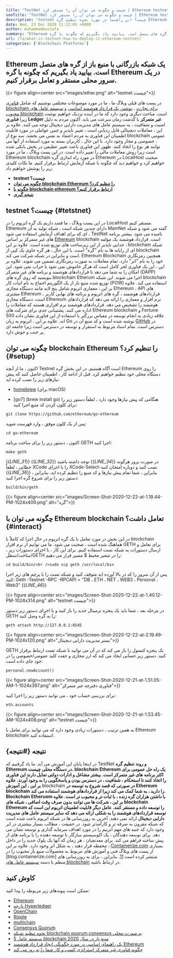 ```yaml
---
title: "TestNet چیست و چگونه می توان آن را مستقر کرد | Ethereum testnet '" 
seoTitle: "TestNet چیست و چگونه می توان آن را مستقر کرد | Ethereum testnet" 
description: "testnet چیست؟ این راهنما در مورد نحوه تنظیم گره Ethereum در LocalHost است. blockchain شبکه ای از گره ها است که سابقه کلیه معاملات را حفظ می کند." 
date: Wed, 23 Dec 2020 11:32:05 +0000
author: muhammadmustafa
summary: "Ethereum یک شبکه بازرگانی با منبع باز از گره های متصل است. بیایید یاد بگیریم که چگونه با گره Ethereum در یک سرور محلی مستقر و تعامل برقرار کنیم." 
url: /fa/what-is-testnet-how-to-deploy-it-ethereum-testnet/
categories: ['Blockchain Platforms']
---
```


## Ethereum یک شبکه بازرگانی با منبع باز از گره های متصل است. بیایید یاد بگیریم که چگونه با گره Ethereum در یک سرور محلی مستقر و تعامل برقرار کنیم.

{{< figure align=center src="images/ether.png" alt="testnet چیست">}}

در پست های قبلی وبلاگ ما ، ما در مورد موضوعات مختلفی نوشتیم که شامل [فناوری blockchain برای تجارت][1] ، [نوشتن یک قرارداد هوشمند اساسی][2] و [سیستم عامل های محبوب blockchain][3] است. مباحث دیگری وجود دارد که ما در آینده نزدیک خواهیم نوشت زیرا  **فناوری Ledger غیر متمرکز**  با گذشت زمان سرعت می یابد. اکنون مردم به دلیل امنیت و شفافیت ، به سیستم عامل های مدیریت دارایی دیجیتال توجه می کنند. علاوه بر این ، معاملات دیجیتالی قابل ردیابی است ، تغییر ناپذیر و چنین عواملی در مورد قابلیت اطمینان این فناوری به مردم اعتماد به نفس می بخشد. سه نوع از blockchain عمومی ، خصوصی و مجاز وجود دارد. با این حال ، کاربران بسته به مورد استفاده از آنها می توانند هر نوع را اتخاذ کنند.
ظهور این فناوری باعث تغییر عظیمی در بخش بانکی شده است زیرا روش معاملات مالی را تغییر داده است. در این پست وبلاگ ، ما در مورد Ethereum blockchain در مورد راه اندازی گره Ethereum در LocalHost صحبت خواهیم کرد و خواهیم دید که چگونه با شبکه آزمایش ارتباط برقرار کنیم. ما نکات کلیدی زیر را پوشش خواهیم داد.
*  **testnet چیست؟**  
*  **[چگونه می توان blockchain Ethereum را تنظیم کرد؟][4]**  
*  **[چگونه با blockchain ethereum ارتباط برقرار کنیم؟][5]**  
*  **[نتیجه گیری][6]**  

## testnet چیست؟ {#tetstnet}

در این پست وبلاگ ، ما قصد داریم یک گره اتریوم را در LocalHost مستقر کنیم. Ethereum دارای چندین شبکه است ، شبکه تولید به آن MainNet گفته می شود و شبکه ای که برای اهداف آزمایش استفاده می شود ، TestNet نامیده می شود. بیشتر برنامه های غیر متمرکز بر اساس [Ethereum][7] blockchain است. قرارداد هوشمند یک مؤلفه جدایی ناپذیر از این زیرساخت های توزیع شده است. علاوه بر این ، blockchain شبکه ای از رایانه ها به نام "گره" است. با این حال ، هر گره حاوی یک کپی از blockchain است و بنابراین در شبکه شرکت می کند. Ethereum Blockchain همچنین رمزنگاری خود را به نام "اتر" دارد. تمام معاملات به صورت رمزنگاری تضمین می شوند. علاوه بر این ، این یک فناوری لجر کامل است که هرگز خاموش نمی شود یا خراب نمی شود. این امکان را به شما می دهد تا قراردادهای هوشمند و برنامه های غیر متمرکز (DAPP) بنویسید که روی گره های blockchain Etherum اجرا می شوند.
این شبکه blockchain توزیع شده منبع باز از یک الگوریتم اجماع به نام اثبات کار (POW) استفاده می کند. علاوه بر این ، معماری اتریوم شامل پنج لایه مانند دستگاه مجازی Ethereum ، API های مشتری Ethereum ، قراردادهای هوشمند ، گره های اتریوم و برنامه های نهایی کاربر است. دستگاه مجازی Ethereum نرم افزار و معماری را ارائه می دهد که قراردادهای هوشمند را تشخیص می دهد. قراردادهای هوشمند نرم افزاری هستند که معاملات را اداره می کنند. پشتیبانی جدی برای شرکت های Ethereum blockchain و Fortune 500 علاقه زیادی به انجام توسعه در مقیاس بزرگتر با استفاده از این فناوری نشان داده اند. علاوه بر این ، اتریوم به زبان Go نوشته شده است و کد منبع آن در [GitHub][8] در دسترس است. تمام اسناد مربوط به استقرار و توسعه در دسترس است زیرا جامعه ای پر جنب و جوش دارد.

## چگونه می توان blockchain Ethereum را تنظیم کرد؟ {#setup}

اکنون ، ما از آنچه Testnet است آگاه هستیم. در این بخش گره Ethereum را روی دستگاه محلی خود تنظیم خواهیم کرد. قبل از ادامه کار ، اطمینان حاصل کنید که پیش نیازهای زیر را نصب کرده اید.
  * [homebrew][9] (برای macOS)

  * [go7] (brew install go)
هنگامی که پیش نیازها وجود دارد ، لطفاً دستور زیر را برای کلون کردن کد منبع اجرا کنید:
```
git clone https://github.com/ethereum/go-ethereum
```
پس از یک کلون موفق ، وارد فهرست شوید:
```
cd go-ethereum
```
اکنون ، دستور زیر را برای ساخت برنامه GETH اجرا کنید:
```
make geth
```
{{_LINE_31_}}
{{_LINE_32_}}
    توجه داشته باشید
{{_LINE_34_}}
  در صورت بروز هرگونه خطایی ، لطفاً XCode را با اجرای XCode-Select-نصب کنید و دوباره امتحان کنید
{{_LINE_36_}}
بنابراین ، شما تمام پیش نیازها و کد منبع را تنظیم کرده اید. بنابراین ، دستور زیر را برای شروع گره اجرا کنید:
```
build/bin/geth
```

{{< figure align=center src="images/Screen-Shot-2020-12-22-at-1.19.44-PM-1024x409.png" alt="گره">}}


## چگونه می توان با Ethereum blockchain تعامل داشت؟ {#interact}

در این بخش در مورد تعامل با یک گره اتریوم در حال اجرا که کاملاً با blockchain هماهنگ شده است ، صحبت می شود. ما می توانیم از نرم افزار GETH برای تعامل و ارسال دستورات به شبکه تست استفاده کنیم.
برای این کار ، با اجرای دستورات زیر ، ساخت/سطل/GETH را در متغیر محیط $ مسیر قرار می دهیم:
```
cd build/bin/<br />sudo scp geth /usr/local/bin
```
پس از آن سرور را که در بالا آورده اید متوقف کنید و شبکه تست را با پرچم های زیر اجرا کنید:
Geth -Testnet -RPC -RPCAPI = "DB ، ETH ، NET ، WEB3 ، Personal ، Web3"
{{_LINE_46_}}

{{< figure align=center src="images/Screen-Shot-2020-12-22-at-1.40.12-PM-1024x314.png" alt="testnet چیست">}}

در مرحله بعد ، شما باید یک پنجره ترمینال جدید را باز کنید و با اجرای دستور زیر دستور GETH را به گره وصل کنید:
```
geth attach http://127.0.0.1:8545
```

{{< figure align=center src="images/Screen-Shot-2020-12-22-at-2.19.49-PM-1024x120.png" alt="بستر مدیریت دارایی دیجیتال">}}

GETH یک پنجره کنسول را باز می کند که در آن می توانید با شبکه تست ارتباط برقرار کنید. دستور زیر حسابی ایجاد می کند که ارز مجازی و جفت کلید عمومی/خصوصی را در خود جای داده است:
```
personal.newAccount()
```

{{< figure align=center src="images/Screen-Shot-2020-12-21-at-1.51.05-AM-1-1024x397.png" alt="فناوری دفترچه غیر متمرکز">}}

برای بررسی حساب خود ، می توانید دستور زیر را اجرا کنید:
```
eth.accounts
```

{{< figure align=center src="images/Screen-Shot-2020-12-21-at-1.53.45-AM-1024x408.png" alt="testnet چیست">}}

به همین ترتیب ، دستورات زیادی وجود دارد که می توانید برای تعامل با Ethereum blockchain استفاده کنید.

## نتیجه {#نتیجه}

در اینجا پایان این آموزش می آید. ما یاد گرفتیم که TestNet  **و روند تنظیم گره Ethereum در دستگاه محلی چیست. blockchain Ethereum یک راه حل عمومی برای اکثر برنامه های غیر متمرکز است. بیشتر مشاغل و ادارات دولتی تمایل دارند این فناوری را اتخاذ کنند تا استحکام ، شفافیت ، در دسترس بودن و پاسخگویی را به وجود آورند. علاوه بر این ، این آموزش** blockchain **در صورتی که قصد شروع به توسعه در Ethereum blockchain را دارید ، به شما کمک می کند زیرا از قراردادهای هوشمند استفاده می کند. Blockchain Etheruem با داشتن هزاران گره زنده ، با ثبات تر و محبوب تر است. علاوه بر این ، شرکت ها می توانند بدون صرف وقت اضافی ، شبکه های blockchain Ethereum را توسعه داده و مستقر کنند. عامل دیگر قابلیت اطمینان اتریوم این است که توسعه قراردادهای هوشمند را به شکلی ارائه می دهد که سایر سیستم عامل های مدیریت دارایی دیجیتال**  ارائه نمی دهند.
آخرین به روزرسانی ها در شبکه اتریوم باعث شده است که شبکه مقرون به صرفه تر و کارآمدتر شود. در حقیقت ، مطالب بسیار بیشتری در ابر وجود دارد که جنبه های مهم اترییم را در مورد اهداف سرمایه گذاری و توسعه نشان می دهد. برای توسعه دهندگان ، یک اکوسیستم سازگار با توسعه دهنده را با برنامه های از پیش ساخته فراهم می کند. برای معدنچیان ، هر زمان که آنها یک بلوک جدید را در داخل محفظه قرار دهند ، به شکل اتر وجود دارد. علاوه بر این ، [Containerize.com][10] بسیاری از پست های وبلاگ فنی و آموزش های مربوط به محصولات منبع باز محبوب را در [blog.containerize.com] منتشر کرده است [11]. بنابراین ، برای به روزرسانی های منظم با دسته [سیستم عامل های blockchain][12] در ارتباط باشید.

## کاوش کنید
ممکن است پیوندهای زیر مربوطه را پیدا کنید:
  * [Ethereum][7]
  * [پارچه Hyperledger][13]
  * [OpenChain][14]
  * [Ripple][15]
  * [multichain][16]
  * [Consensys Quorum][17]
  * [نحوه تنظیم شبکه blockchain quorum consensys به صورت محلی][18]
  * [5 سیستم عامل blockchain منبع باز در سال 2020][3]
  * [یک راهنمای اساسی در مورد چگونگی ایجاد قرارداد هوشمند Ethereum][2]
  * [چگونه فناوری غیر متمرکز استراتژی کسب و کار شما را به روز می کند][19]



 [1]: https://blog.containerize.com/2020/11/27/how-blockchain-technology-can-upgrade-your-business-strategy/
 [2]: https://blog.containerize.com/
 [3]: https://blog.containerize.com/blockchain-platforms/top-5-open-source-blockchain-platforms-in-2020/
 [4]: #setup
 [5]: #interact
 [6]: #Conclusion
 [7]: https://products.containerize.com/blockchain-platforms/ethereum
 [8]: https://github.com/ethereum/go-ethereum
 [9]: https://brew.sh/
 [10]: https://www.containerize.com/
 [11]: https://blog.containerize.com/
 [12]: https://products.containerize.com/blockchain-platforms/
 [13]: https://products.containerize.com/blockchain-platforms/hyperledger-fabric
 [14]: https://products.containerize.com/blockchain-platforms/openchain
 [15]: https://products.containerize.com/blockchain-platforms/ripple
 [16]: https://products.containerize.com/blockchain-platforms/multichain
 [17]: https://products.containerize.com/blockchain-platforms/consensys-quorum
 [18]: https://blog.containerize.com/blockchain-platforms/how-to-setup-consensys-quorum-blockchain-network-locally/
 [19]: https://blog.containerize.com/2020/11/27/how-decentralized-technology-upgrades-your-business-strategy/
